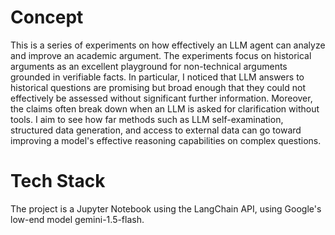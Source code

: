 # Concept

This is a series of experiments on how effectively an LLM agent can analyze and improve an academic argument. The experiments focus on historical arguments as an excellent playground for non-technical arguments grounded in verifiable facts. In particular, I noticed that LLM answers to historical questions are promising but broad enough that they could not effectively be assessed without significant further information. Moreover, the claims often break down when an LLM is asked for clarification without tools. I aim to see how far methods such as LLM self-examination, structured data generation, and access to external data can go toward improving a model's effective reasoning capabilities on complex questions.

# Tech Stack

The project is a Jupyter Notebook using the LangChain API, using Google's low-end model gemini-1.5-flash.
